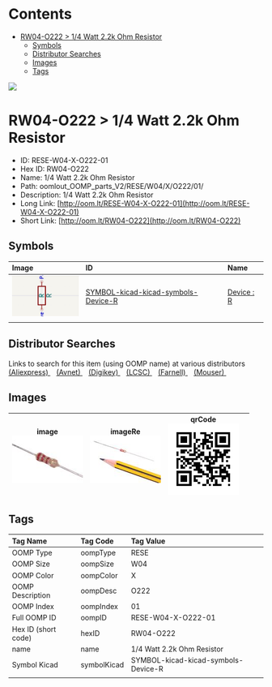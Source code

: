 



Contents
========

* [RW04-O222 > 1/4 Watt 2.2k Ohm Resistor](#rw04-o222--14-watt-22k-ohm-resistor)
	* [Symbols](#symbols)
	* [Distributor Searches](#distributor-searches)
	* [Images](#images)
	* [Tags](#tags)
  
![][im]
# RW04-O222 > 1/4 Watt 2.2k Ohm Resistor

- ID: RESE-W04-X-O222-01
- Hex ID: RW04-O222
- Name: 1/4 Watt 2.2k Ohm Resistor
- Path: oomlout_OOMP_parts_V2/RESE/W04/X/O222/01/
- Description: 1/4 Watt 2.2k Ohm Resistor
- Long Link: [http://oom.lt/RESE-W04-X-O222-01](http://oom.lt/RESE-W04-X-O222-01)
- Short Link: [http://oom.lt/RW04-O222](http://oom.lt/RW04-O222)

## Symbols
  

|Image|ID|Name|
| :--- | :--- | :--- |
|[![](https://raw.githubusercontent.com/oomlout/oomlout_OOMP_eda_V2/main/SYMBOL/kicad/kicad-symbols/Device/R/image_140.png)](https://github.com/oomlout/oomlout_OOMP_eda_V2/tree/main/SYMBOL/kicad/kicad-symbols/Device/R/)|[SYMBOL-kicad-kicad-symbols-Device-R](https://github.com/oomlout/oomlout_OOMP_eda_V2/tree/main/SYMBOL/kicad/kicad-symbols/Device/R/)|[Device : R](https://github.com/oomlout/oomlout_OOMP_eda_V2/tree/main/SYMBOL/kicad/kicad-symbols/Device/R/)|
||||

## Distributor Searches
  
Links to search for this item (using OOMP name) at various distributors  
[(Aliexpress) ](https://www.aliexpress.com/wholesale?SearchText=1/4+Watt+2.2k+Ohm+Resistor)&nbsp;&nbsp;&nbsp;[(Avnet) ](https://www.avnet.com/shop/us/search/1/4+Watt+2.2k+Ohm+Resistor)&nbsp;&nbsp;&nbsp;[(Digikey) ](https://www.digikey.co.uk/en/products/result?s=1/4+Watt+2.2k+Ohm+Resistor)&nbsp;&nbsp;&nbsp;[(LCSC) ](https://www.lcsc.com/search?q=1/4+Watt+2.2k+Ohm+Resistor)&nbsp;&nbsp;&nbsp;[(Farnell) ](https://uk.farnell.com/search?st=1/4+Watt+2.2k+Ohm+Resistor)&nbsp;&nbsp;&nbsp;[(Mouser) ](https://www.mouser.com/c/?q=1/4+Watt+2.2k+Ohm+Resistor)&nbsp;&nbsp;&nbsp;
## Images
  

|image<br>[![](https://raw.githubusercontent.com/oomlout/oomlout_OOMP_parts_V2/main/RESE/W04/X/O222/01/image_140.jpg)](https://github.com/oomlout/oomlout_OOMP_parts_V2/tree/main/RESE/W04/X/O222/01/image.jpg)|imageRe<br>[![](https://raw.githubusercontent.com/oomlout/oomlout_OOMP_parts_V2/main/RESE/W04/X/O222/01/image_RE_140.jpg)](https://github.com/oomlout/oomlout_OOMP_parts_V2/tree/main/RESE/W04/X/O222/01/image_RE.jpg)|qrCode<br>[![](https://raw.githubusercontent.com/oomlout/oomlout_OOMP_parts_V2/main/RESE/W04/X/O222/01/qrCode_140.png)](https://github.com/oomlout/oomlout_OOMP_parts_V2/tree/main/RESE/W04/X/O222/01/qrCode.png)||
| :---: | :---: | :---: | :---: |

## Tags
  

|Tag Name|Tag Code|Tag Value|
| :--- | :--- | :--- |
|OOMP Type|oompType|RESE|
|OOMP Size|oompSize|W04|
|OOMP Color|oompColor|X|
|OOMP Description|oompDesc|O222|
|OOMP Index|oompIndex|01|
|Full OOMP ID|oompID|RESE-W04-X-O222-01|
|Hex ID (short code)|hexID|RW04-O222|
|name|name|1/4 Watt 2.2k Ohm Resistor|
|Symbol Kicad|symbolKicad|SYMBOL-kicad-kicad-symbols-Device-R|
||||



[im]: image_450.jpg
